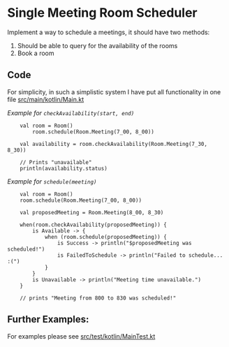 # Single Meeting Room Scheduler
Implement a way to schedule a meetings, it should have two methods:

1. Should be able to query for the availability of the rooms
2. Book a room

## Code
For simplicity, in such a simplistic system I have put all functionality 
in one file [src/main/kotlin/Main.kt](src/main/kotlin/Main.kt)

*Example for `checkAvailability(start, end)`*

```
    val room = Room()
        room.schedule(Room.Meeting(7_00, 8_00))

    val availability = room.checkAvailability(Room.Meeting(7_30, 8_30))
    
    // Prints "unavailable"
    println(availability.status)
```
*Example for `schedule(meeting)`*

```
    val room = Room()
    room.schedule(Room.Meeting(7_00, 8_00))

    val proposedMeeting = Room.Meeting(8_00, 8_30)

    when(room.checkAvailability(proposedMeeting)) {
        is Available -> {
            when (room.schedule(proposedMeeting)) {
                is Success -> println("$proposedMeeting was scheduled!")
                is FailedToSchedule -> println("Failed to schedule... :(")
            }
        }
        is Unavailable -> println("Meeting time unavailable.")
    }

    // prints "Meeting from 800 to 830 was scheduled!"
```

## Further Examples:
For examples please see [src/test/kotlin/MainTest.kt](src/test/kotlin/MainTest.kt)
